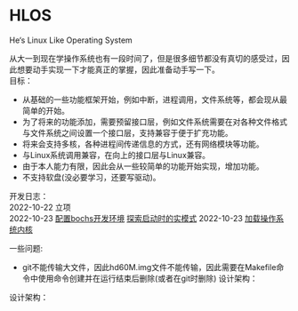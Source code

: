# HLOS
He‘s Linux Like Operating System

从大一到现在学操作系统也有一段时间了，但是很多细节都没有真切的感受过，因此想要动手实现一下才能真正的掌握，因此准备动手写一下。    
目标：  
* 从基础的一些功能框架开始，例如中断，进程调用，文件系统等，都会现从最简单的开始。
* 为了将来的功能添加，需要预留接口层，例如文件系统需要在对各种文件格式与文件系统之间设置一个接口层，支持兼容于便于扩充功能。
* 将来会支持多核，各种进程间传递信息的方式，还有网络模块等功能。
* 与Linux系统调用兼容，在向上的接口层与Linux兼容。
* 由于本人能力有限，因此会从一些较简单的功能开始实现，增加功能。
* 不支持软盘(没必要学习，还要写驱动)。

开发日志：  
2022-10-22 立项  
2022-10-23 [配置bochs开发环境](./docs/2022-10-23-bochs.md)  [探索启动时的实模式](./docs/2022-10-23-real_mode.md)
2022-10-23 [加载操作系统内核](docs/2022-10-24-load_kernel.md)

一些问题:
* git不能传输大文件，因此hd60M.img文件不能传输，因此需要在Makefile命令中使用命令创建并在运行结束后删除(或者在git时删除)
设计架构：

设计架构：
